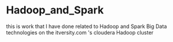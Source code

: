 # Hadoop_and_Spark
this is work that I have done related to Hadoop and Spark Big Data technologies on the itversity.com 's cloudera Hadoop cluster
